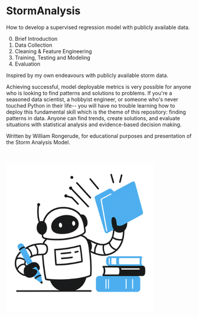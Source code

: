 # StormAnalysis
How to develop a supervised regression model with publicly available data.

0. Brief Introduction
1. Data Collection
2. Cleaning & Feature Engineering
3. Training, Testing and Modeling
4. Evaluation

Inspired by my own endeavours with publicly available storm data. 

Achieving successful, model deployable metrics is very possible for anyone who is looking to find patterns and solutions to problems. If you're a seasoned data scientist, a hobbyist engineer, or someone who's never touched Python in their life-- you will have no trouble learning how to deploy this fundamental skill which is the theme of this repository: finding patterns in data. Anyone can find trends, create solutions, and evaluate situations with statistical analysis and evidence-based decision making.

Written by William Rongerude, for educational purposes and presentation of the Storm Analysis Model.
<br><br>
<br><br>
<img src='assets/motivatedDataScientist.png' width='400'>

